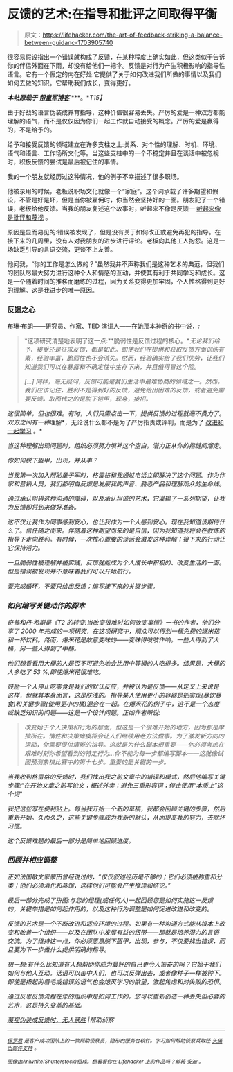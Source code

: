 # 反馈的艺术:在指导和批评之间取得平衡

> 原文：<https://lifehacker.com/the-art-of-feedback-striking-a-balance-between-guidanc-1703905740>

很容易假设指出一个错误就构成了反馈，在某种程度上确实如此，但这类似于告诉你的伴侣外面在下雨，却没有给他们一把伞。反馈是对行为产生积极影响的指导性语言。它有一个假定的内在好处:它提供了关于如何改进我们所做的事情以及我们如何去做的知识。它帮助我们成长，变得更好。



***本帖原载于*** [***帮童军博客***](http://www.helpscout.net/blog/feedback-in-the-workplace/) ***。**T15】*

由于好战的语言伪装成养育指导，这种价值很容易丢失。严厉的爱是一种双方都能理解的语气，而不是仅仅因为你们一起工作就自动接受的概念。严厉的爱是赢得的，不是给予的。

给予和接受反馈的领域建立在许多支柱之上:关系、对个性的理解、时机、环境、语气和语言、工作场所文化等。当这些支柱中的一个不稳定并且在谈话中被忽视时，积极反馈的尝试是最后被记住的事情。

我的一个朋友就经历过这种情况，他的例子不幸描述了很多职场。

他被录用的时候，老板说职场文化就像一个“家庭”。这个词承载了许多期望和假设，不管是好是坏，但是当你被雇佣时，你当然会坚持好的一面。朋友犯了一个错误，老板给他反馈。当我的朋友复述这个故事时，听起来不像是反馈— [听起来像是批评和蔑视](https://lifehacker.com/how-to-give-criticism-without-sounding-like-a-jerk-5915687) 。

原因是显而易见的:错误被发现了，但是没有关于如何改正或避免再犯的指导。在接下来的几周里，没有人对我朋友的进步进行评论。老板向其他工人抱怨。这是一场缺乏引导的言语交流，更谈不上友善。

他问我，“你的工作是怎么做的？”虽然我并不声称我们是这种艺术的典范，但我们的团队尽最大努力进行这种个人和情感的互动，并使其有利于共同学习和成长。这是一个随着时间的推移而磨练的过程，因为关系变得更加牢固，个人性格得到更好的理解。这是我进步的唯一原因。

### **反馈之心**

布琳·布朗——研究员、作家、TED 演讲人——在她那本神奇的书中说，[](http://www.amazon.com/Daring-Greatly-Courage-Vulnerable-Transforms/dp/1592407331?asc_campaign=InlineText&asc_refurl=https://lifehacker.com/the-art-of-feedback-striking-a-balance-between-guidanc-1703905740&asc_source=&tag=kinjalifehackerlink-20)*:*

> *这项研究清楚地表明了这一点:**脆弱性是反馈过程的核心。**无论我们给予、接受还是征求反馈，都是如此。即使我们在提供和获取反馈方面训练有素，经验丰富，脆弱性也不会消失。然而，经验确实给了我们优势，让我们知道我们可以在暴露和不确定性中生存下来，并且值得冒这个险。* 
> 
> **[…]*
> *同样，毫无疑问，反馈可能是我们生活中最难协商的领域之一。然而，我们应该记住，胜利不是得到好的反馈，避免给出困难的反馈，或者避免需要反馈。取而代之的是脱下铠甲，现身，接招。**

*这很简单，但也很难。有时，人们只需点击一下，提供反馈的过程就毫不费力了。双方之间有一种*理解*，无论说什么都不是为了严厉指责或评判，而是为了 [改进和一起学习](https://lifehacker.com/how-can-i-learn-to-take-criticism-without-taking-it-per-5915488) 。*

*当这种理解出现问题时，组织必须努力填补这个空白。潜力正从你的指缝间溜走。*

*你如何脱下盔甲，出现，并从事？*

*当我第一次加入帮助童子军时，格雷格和我通过电话立即解决了这个问题。作为作家和营销人员，我们都明白反馈是发展我的声音、熟悉产品和理解观众的生命线。*

*通过承认阻碍这种沟通的障碍，以及承认坦诚的艺术，它灌输了一系列期望，让我为反馈即将到来做好准备。*

*这不仅让我作为同事感到安心，也让我作为一个人感到安心。现在我知道该期待什么了。信任随之而来。伴随着这种期望而来的是自信，因为我知道我将会在教练的指导下走向胜利。有时候，一次推心置腹的谈话会激发这种理解；接下来的行动让它保持活力。*

*一旦脆弱性被理解并被实践，反馈就能成为个人成长中积极的、改变生活的一面。但是错误被发现并不意味着我们可以开始航行。*

*要完成循环，不要只给出反馈；编写接下来的关键步骤。*

### ***如何编写关键动作的脚本***

*奇普和丹·希斯是《T2 的转变:当改变很难时如何改变事情》一书的作者，他们分享了 2000 年完成的一项研究，在这项研究中，观众可以得到一桶免费的爆米花和一杯饮料。然而，爆米花是故意变味的——变味得吱吱作响。一些人得到了大桶，另一些人得到了中桶。*

*他们想看看用大桶的人是否不可避免地会比用中等桶的人吃得多。结果是，大桶的人多吃了 53 %,即使爆米花很难吃。*

*鼓励一个人停止吃零食是我们的默认反应，并被认为是反馈——从定义上来说是这样，但就其本身而言，这是肤浅的。指导某人使用更小的容器是把实现(暴饮暴食)和关键步骤(使用更小的桶)混合在一起。在爆米花的例子中，这不是一个态度或缺乏知识的问题——这是一个设计问题。正如作者所说:*

> *改变始于个人决策和行为的层面，但这是一个很难开始的地方，因为那是摩擦所在。惰性和决策瘫痪将会让人们继续用老方法做事。为了激发新方向的运动，你需要提供清晰的指导。这就是为什么脚本很重要——你必须考虑在艰难时刻你希望看到的特定行为...你不能为每一步都编写脚本——这就像试图预测象棋比赛中的第十七步。重要的是关键的一步。*

*当我收到格雷格的反馈时，我们找出我之前文章中的错误和模式，然后他编写关键步骤:“在开始文章之前写论文；概述外卖；避免三重形容词；停止使用“本质上”这个词"*

*我把这些写在便利贴上。每当我开始一个新的草稿，我都会回顾关键的步骤，然后重新开始。久而久之，这些关键步骤成为我新的默认，从而提高我的努力，去除坏习惯。*

*这个反馈难题的最后一部分是简单地回顾进度。*

### ***回顾并相应调整***

*正如法国散文家蒙田曾经说过的，“仅仅叙述经历是不够的；它们必须被称重和分类；他们必须消化和蒸馏，这样他们可能会产生推理和结论。”*

*最后一部分完成了拼图:与您的经理(或任何人)一起回顾您是如何实施这一反馈的，关键举措是如何起作用的，以及这种行为调整是如何促进改进和改变的。*

*反馈的艺术是一个不断改进和适应环境的过程。如果有一种沟通方式能从根本上改变和改善一个组织——以及在团队中发展有益的纽带——那就是培养潜力的言语交流。为了维持这一点，你必须愿意脱下盔甲，出现，参与，不仅要找出错误，而且要为下一步做什么提供明确的指导。*

*想一想:有什么比知道有人想帮助你成为最好的自己更令人振奋的吗？它始于我们如何与他人互动。话语可以击中人们，也可以反弹出去，或者像种子一样被种下。即使是扬起的眉毛或错误的语气也会熄灭学习的欲望，激起焦虑和对失败的恐惧。*

*通过反思反馈流程在您的组织中是如何工作的，您可以重新创造一种丢失但必要的艺术，这是持久变革的基础。*

*[蔑视伪装成反馈时，无人获胜](http://www.helpscout.net/blog/feedback-in-the-workplace/) |帮助侦察*

* * *

*[*<small>保罗君</small>*](http://motivatedmastery.com/about-me/) *<small>是客户成功团队上的一款帮助侦察员，隐形的服务台软件。学习如何帮助侦察兵取经</small>* [*<small>头痛出邮件支持</small>*](http://www.helpscout.net/features/help-desk/) *<small>。</small>** 

**<small>图像由</small>*[*<small>Aniwhite</small>*](http://www.shutterstock.com/pic-268371233/stock-vector-businessman-hand-sign-business-contract-paper-sheet-after-agreement-trendy-flat-design-top-view.html)*<small>(Shutterstock)组成。想看看你在 Lifehacker 上的作品吗？邮箱</small>* [*<small>安迪</small>*](mailto:andy@lifehacker.com) *<small>。</small>**
